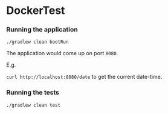 # DockerTest

### Running the application

``./gradlew clean bootRun``

The application would come up on port `8080`.

E.g.

``curl http://localhost:8080/date`` to get the current date-time.

### Running the tests

``./gradlew clean test``